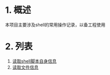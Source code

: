 # 1. 概述
本项目主要涉及shell的常用操作记录，以备工程使用
# 2. 列表
1. [读取shell脚本自身信息](./readSelfInfo.sh)
2. [读取文件信息](./readFileInfo.sh)